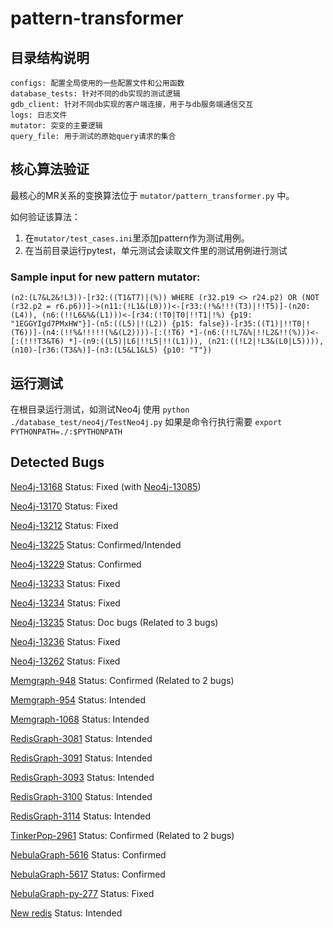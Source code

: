 # pattern-transformer


## 目录结构说明

```
configs: 配置全局使用的一些配置文件和公用函数
database_tests: 针对不同的db实现的测试逻辑
gdb_client: 针对不同db实现的客户端连接，用于与db服务端通信交互
logs: 日志文件
mutator: 突变的主要逻辑
query_file: 用于测试的原始query请求的集合
```

## 核心算法验证

最核心的MR关系的变换算法位于 `mutator/pattern_transformer.py` 中。 

如何验证该算法：
1. 在`mutator/test_cases.ini`里添加pattern作为测试用例。
2. 在当前目录运行pytest，单元测试会读取文件里的测试用例进行测试

### Sample input for new pattern mutator:
```cypher
(n2:(L7&L2&!L3))-[r32:((T1&T7)|(%)) WHERE (r32.p19 <> r24.p2) OR (NOT (r32.p2 = r6.p6))]->(n11:(!L1&(L0)))<-[r33:(!%&!!!(T3)|!!T5)]-(n20:(L4)), (n6:(!!L6&%&(L1)))<-[r34:(!T0|T0|!!T1|!%) {p19: "1EGGYIgd7PMxHW"}]-(n5:((L5)|!(L2)) {p15: false})-[r35:((T1)|!!T0|!(T6))]-(n4:(!!%&!!!!!(%&(L2))))-[:(!T6) *]-(n6:(!!L7&%|!!L2&!!(%)))<-[:(!!!T3&T6) *]-(n9:((L5)|L6|!!L5|!!(L1))), (n21:((!L2|!L3&(L0|L5)))), (n10)-[r36:(T3&%)]-(n3:(L5&L1&L5) {p10: "T"})
```

## 运行测试
在根目录运行测试，如测试Neo4j 使用 ```python ./database_test/neo4j/TestNeo4j.py```
如果是命令行执行需要 ```export PYTHONPATH=./:$PYTHONPATH```

## Detected Bugs
[Neo4j-13168](https://github.com/neo4j/neo4j/issues/13168) Status: Fixed (with [Neo4j-13085](https://github.com/neo4j/neo4j/issues/13085))

[Neo4j-13170](https://github.com/neo4j/neo4j/issues/13170) Status: Fixed

[Neo4j-13212](https://github.com/neo4j/neo4j/issues/13212) Status: Fixed

[Neo4j-13225](https://github.com/neo4j/neo4j/issues/13225) Status: Confirmed/Intended

[Neo4j-13229](https://github.com/neo4j/neo4j/issues/13229) Status: Confirmed

[Neo4j-13233](https://github.com/neo4j/neo4j/issues/13233) Status: Fixed

[Neo4j-13234](https://github.com/neo4j/neo4j/issues/13234) Status: Fixed

[Neo4j-13235](https://github.com/neo4j/neo4j/issues/13235) Status: Doc bugs (Related to 3 bugs)

[Neo4j-13236](https://github.com/neo4j/neo4j/issues/13236) Status: Fixed

[Neo4j-13262](https://github.com/neo4j/neo4j/issues/13262) Status: Fixed

[Memgraph-948](https://github.com/memgraph/memgraph/issues/948) Status: Confirmed (Related to 2 bugs)

[Memgraph-954](https://github.com/memgraph/memgraph/issues/954) Status: Intended

[Memgraph-1068](https://github.com/memgraph/memgraph/issues/1068) Status: Intended

[RedisGraph-3081](https://github.com/RedisGraph/RedisGraph/issues/3081) Status: Intended

[RedisGraph-3091](https://github.com/RedisGraph/RedisGraph/issues/3091) Status: Intended

[RedisGraph-3093](https://github.com/RedisGraph/RedisGraph/issues/3093) Status: Intended

[RedisGraph-3100](https://github.com/RedisGraph/RedisGraph/issues/3100) Status: Intended

[RedisGraph-3114](https://github.com/RedisGraph/RedisGraph/issues/3114) Status: Intended

[TinkerPop-2961](https://issues.apache.org/jira/projects/TINKERPOP/issues/TINKERPOP-2961) Status: Confirmed (Related to 2 bugs)

[NebulaGraph-5616](https://github.com/vesoft-inc/nebula/issues/5616) Status: Confirmed

[NebulaGraph-5617](https://github.com/vesoft-inc/nebula/issues/5617) Status: Confirmed

[NebulaGraph-py-277](https://github.com/vesoft-inc/nebula-python/issues/277) Status: Fixed

[New redis](https://github.com/FalkorDB/FalkorDB/issues/470) Status: Intended



